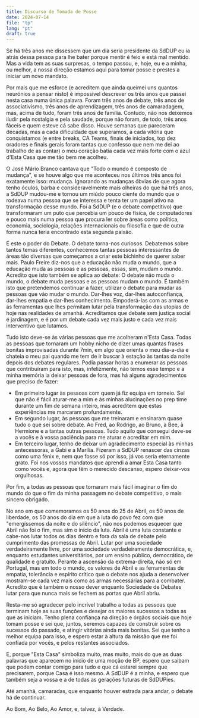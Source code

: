```yaml
---
title: Discurso de Tomada de Posse
date: 2024-07-14
file: "tp"
lang: "pt"
draft: true
---
```


Se há três anos me dissessem que um dia seria presidente da SdDUP eu ia atrás dessa pessoa para lhe bater porque mentir é feio e está mal mentido. Mas a vida tem as suas surpresas, o tempo passou, e, hoje, eu e a minha, ou melhor, a nossa direção estamos aqui para tomar posse e prestes a iniciar um novo mandato.

Por mais que me esforce (e acreditem que ainda queimei uns quantos neurónios a pensar nisto) é impossível descrever os três anos que passei nesta casa numa única palavra. Foram três anos de debate, três anos de associativismo, três anos de aprendizagem, três anos de camaradagem, mas, acima de tudo, foram três anos de família. Contudo, não nos deixemos iludir pela nostalgia e pela saudade, porque não foram, de todo, três anos fáceis e quem esteve cá sabe disso. Houve semanas que pareceram décadas, mas a cada dificuldade que superamos, a cada vitória que conquistamos (e entre breaks, CA Teams, finais de iniciados, top dez oradores e finais gerais foram tantas que confesso que nem me dei ao trabalho de as contar) o meu coração batia cada vez mais forte com o azul d'Esta Casa que me tão bem me acolheu.

O José Mário Branco cantava que "Todo o mundo é composto de mudança", e se houve algo que me aconteceu nos últimos três anos foi exatamente isso: mudança. Ignorando as mudanças óbvias de que agora tenho óculos, barba e consideravelmente mais olheiras do que há três anos, a SdDUP mudou-me e tornou um miúdo pouco ciente do mundo que o rodeava numa pessoa que se interessa e tenta ter um papel ativo na transformação desse mundo. Foi a SdDUP (e o debate competitivo) que transformaram um puto que percebia um pouco de física, de computadores e pouco mais numa pessoa que procura ler sobre áreas como política, economia, sociologia, relações internacionais ou filosofia e que de outra forma nunca teria encontrado esta segunda paixão.

É este o poder do Debate. O debate torna-nos curiosos. Debatemos sobre tantos temas diferentes, conhecemos tantas pessoas interessantes de áreas tão diversas que começamos a criar este bichinho de querer saber mais. Paulo Freire diz-nos que a educação não muda o mundo, que a educação muda as pessoas e as pessoas, essas, sim, mudam o mundo. Acredito que isto também se aplica ao debate: O debate não muda o mundo, o debate muda pessoas e as pessoas mudam o mundo. É também isto que pretendemos continuar a fazer, utilizar o debate para mudar as pessoas que vão mudar o mundo. Dar-lhes voz, dar-lhes autoconfiança, dar-lhes empatia e dar-lhes conhecimento. Empoderá-las com as armas e as ferramentas que lhes permitam lutar pela transformação das utopias de hoje nas realidades de amanhã. Acreditamos que debate sem justiça social é jardinagem, e é por um debate cada vez mais justo e cada vez mais interventivo que lutamos.

Tudo isto deve-se às várias pessoas que me acolheram n'Esta Casa. Todas as pessoas que tornaram um hobby nicho de dizer umas quantas frases bonitas improvisadas durante 7min, em algo que orienta o meu dia-a-dia e chateia o meu pai quando me tem de ir buscar à estação às tantas da noite depois dos debates regulares. Podia passar horas a enumerar as pessoas que contribuíram para isto, mas, infelizmente, não temos esse tempo e a minha memória ia deixar pessoas de fora, mas há alguns agradecimentos que preciso de fazer:

* Em primeiro lugar às pessoas com quem já fiz equipa em torneio. Sei que não é fácil aturar-me a mim e às minhas alucinações no prep time durante um fim de semana inteiro, mas acreditem que estas experiências me marcaram profundamente.
* Em segundo lugar, às pessoas que me treinaram e ensinaram quase tudo o que sei sobre debate. Ao Fred, ao Rodrigo, ao Bruno, à Bee, à Hermione e a tantas outras pessoas. Tudo aquilo que consegui deve-se a vocês e à vossa paciência para me aturar e acreditar em mim.
* Em terceiro lugar, tenho de deixar um agradecimento especial às minhas antecessoras, a Gabi e a Marília. Fizeram a SdDUP renascer das cinzas como uma fénix e, nem que fosse só por isso, já vos seria eternamente grato. Foi nos vossos mandatos que aprendi a amar Esta Casa tanto como vocês e, agora que têm o merecido descanso, espero deixar-vos orgulhosas.

Por fim, a todas as pessoas que tornaram mais fácil imaginar o fim do mundo do que o fim da minha passagem no debate competitivo, o mais sincero obrigado.

No ano em que comemoramos os 50 anos do 25 de Abril, os 50 anos de liberdade, os 50 anos do dia em que a luta do povo fez com que "emergíssemos da noite e do silêncio", não nos podemos esquecer que Abril não foi o fim, mas sim o início da luta. Abril é uma luta constante e cabe-nos lutar todos os dias dentro e fora da sala de debate pelo cumprimento das promessas de Abril. Lutar por uma sociedade verdadeiramente livre, por uma sociedade verdadeiramente democrática, e, enquanto estudantes universitários, por um ensino público, democrático, de qualidade e gratuito. Perante a ascensão da extrema-direita, não só em Portugal, mas em todo o mundo, os valores de Abril e as ferramentas de empatia, tolerância e espírito crítico que o debate nos ajuda a desenvolver mostram-se cada vez mais como as armas necessárias para a combater. Acredito que é também o nosso dever enquanto Sociedade de Debates lutar para que nunca mais se fechem as portas que Abril abriu.

Resta-me só agradecer pelo incrível trabalho a todas as pessoas que terminam hoje as suas funções e desejar os maiores sucessos a todas as que as iniciam. Tenho plena confiança na direção e órgãos sociais que hoje tomam posse e sei que, juntos, seremos capazes de construir sobre os sucessos do passado, e atingir vitórias ainda mais bonitas. Sei que tenho a melhor equipa para isso, e espero estar à altura da missão que me foi confiada por vocês, e pelos restantes associados.

E, porque "Esta Casa" simboliza muito, mas muito, mais do que as duas palavras que aparecem no início de uma moção de BP, espero que saibam que podem contar comigo para tudo e que cá estarei sempre que precisarem, porque Casa é isso mesmo. A SdDUP é a minha, e espero que também seja a vossa e a de todas as gerações futuras de SdDUPies.

Até amanhã, camaradas, que enquanto houver estrada para andar, o debate há de continuar.

Ao Bom, Ao Belo, Ao Amor, e, talvez, à Verdade.

